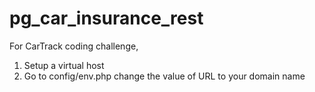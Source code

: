 # pg_car_insurance_rest
For CarTrack coding challenge,

1. Setup a virtual host 
2. Go to config/env.php change the value of URL to your domain name
